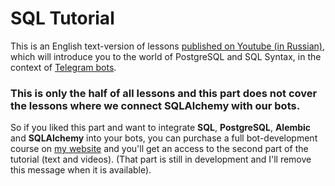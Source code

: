 # SQL Tutorial

This is an English text-version of lessons [published on Youtube (in Russian)](https://www.youtube.com/playlist?list=PLwVBSkoL97Q3q7zHVJLojlu1xs7_xdJ0c), which will introduce you to the world of PostgreSQL and SQL Syntax, in the context of [Telegram bots](https://core.telegram.org/bots/api).

### This is only the half of all lessons and this part does not cover the lessons where we connect SQLAlchemy with our bots.

So if you liked this part and want to integrate **SQL**, **PostgreSQL**, **Alembic** and **SQLAlchemy** into your bots, you can purchase a full bot-development course on [my website](https://botfather.dev/) and you'll get an access to the second part of the tutorial (text and videos). (That part is still in development and I'll remove this message when it is available).
